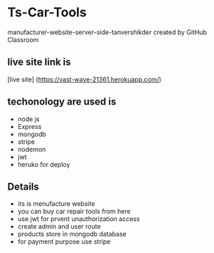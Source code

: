 # Ts-Car-Tools 
manufacturer-website-server-side-tanvershikder created by GitHub Classroom
## live site link is 
 [live site] (https://vast-wave-21361.herokuapp.com/)
## techonology are used is
  * node js
  * Express
  * mongodb
  * stripe
  * nodemon
  * jwt
  * heruko for deploy
## Details
  * its is menufacture website 
  * you can buy car repair tools from here
  * use jwt for prvent unauthorization access
  * create admin and user route
  * products store in mongodb database
  * for payment purpose use stripe
